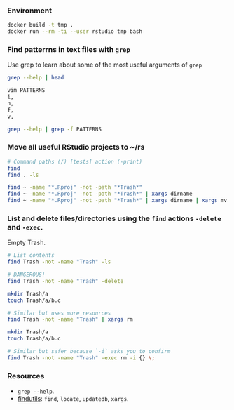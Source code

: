 ### Environment

```bash
docker build -t tmp .
docker run --rm -ti --user rstudio tmp bash
```

### Find patterrns in text files with `grep`

Use grep to learn about some of the most useful arguments of `grep`

```bash
grep --help | head

vim PATTERNS
i,
n,
f,
v,

grep --help | grep -f PATTERNS
```

### Move all useful RStudio projects to ~/rs

```bash
# Command paths (/) [tests] action (-print)
find
find . -ls

find ~ -name "*.Rproj" -not -path "*Trash*"
find ~ -name "*.Rproj" -not -path "*Trash*" | xargs dirname
find ~ -name "*.Rproj" -not -path "*Trash*" | xargs dirname | xargs mv -t rs
```

### List and delete files/directories using the `find` actions `-delete` and `-exec`.

Empty Trash.

```bash
# List contents
find Trash -not -name "Trash" -ls

# DANGEROUS!
find Trash -not -name "Trash" -delete

mkdir Trash/a
touch Trash/a/b.c

# Similar but uses more resources
find Trash -not -name "Trash" | xargs rm

mkdir Trash/a
touch Trash/a/b.c

# Similar but safer because `-i` asks you to confirm
find Trash -not -name "Trash" -exec rm -i {} \;
```

### Resources

* `grep --help`.
* [findutils](https://www.gnu.org/software/findutils/): `find`, `locate`,
`updatedb`, `xargs`.


